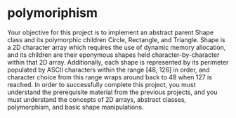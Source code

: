 # polymoriphism
Your objective for this project is to implement an abstract parent Shape class and its polymorphic children Circle, Rectangle, and Triangle. Shape is a 2D character array which requires the use of dynamic memory allocation, and its children are their eponymous shapes held character-by-character within that 2D array. Additionally, each shape is represented by its perimeter populated by ASCII characters within the range [48, 126] in order, and character choice from this range wraps around back to 48 when 127 is reached. In order to successfully complete this project, you must understand the prerequisite material from the previous projects, and you must understand the concepts of 2D arrays, abstract classes, polymorphism, and basic shape manipulations.
